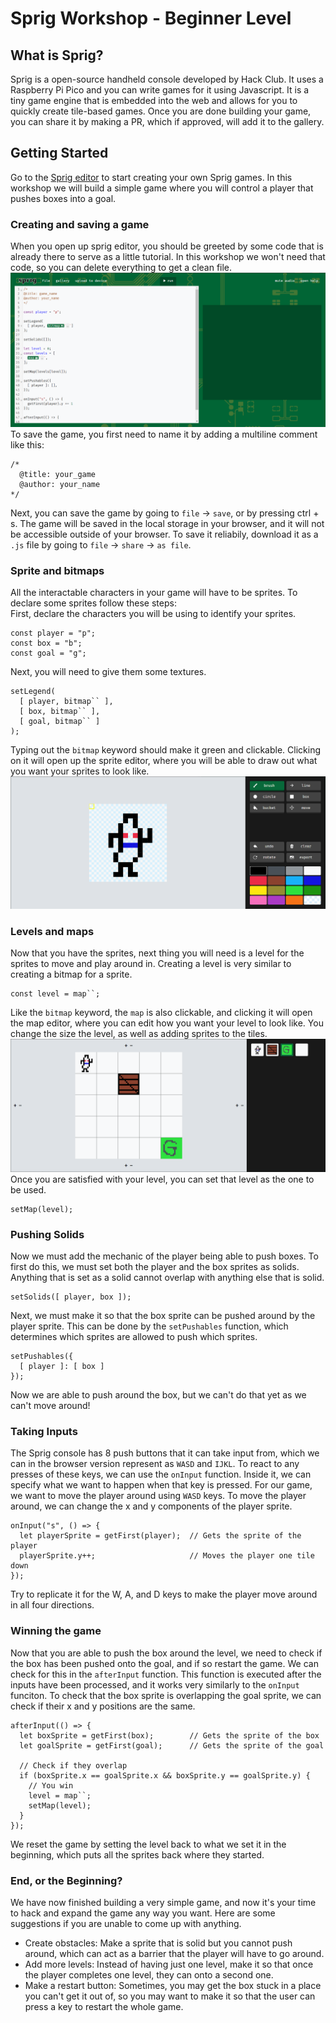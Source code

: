 # Sprig Workshop - Beginner Level

## What is Sprig?
Sprig is a open-source handheld console developed by Hack Club. It uses a Raspberry Pi Pico and you can write games for it using Javascript. It is a tiny game engine that is embedded into the web and allows for you to quickly create tile-based games. Once you are done building your game, you can share it by making a PR, which if approved, will add it to the gallery.

## Getting Started
Go to the [Sprig editor](https://editor.sprig.hackclub.com/) to start creating your own Sprig games. In this workshop we will build a simple game where you will control a player that pushes boxes into a goal.

### Creating and saving a game
When you open up sprig editor, you should be greeted by some code that is already there to serve as a little tutorial. In this workshop we won't need that code, so you can delete everything to get a clean file.
![](image.png)
To save the game, you first need to name it by adding a multiline comment like this:
```
/*
  @title: your_game
  @author: your_name
*/
```
Next, you can save the game by going to `file` -> `save`, or by pressing ctrl + s. The game will be saved in the local storage in your browser, and it will not be accessible outside of your browser. To save it reliabily, download it as a `.js` file by going to `file` -> `share` -> `as file`.

### Sprite and bitmaps
All the interactable characters in your game will have to be sprites. To declare some sprites follow these steps:  
First, declare the characters you will be using to identify your sprites.
```
const player = "p";
const box = "b";
const goal = "g";
```
Next, you will need to give them some textures.
```
setLegend(
  [ player, bitmap`` ],
  [ box, bitmap`` ],
  [ goal, bitmap`` ]
);
```
Typing out the `bitmap` keyword should make it green and clickable. Clicking on it will open up the sprite editor, where you will be able to draw out what you want your sprites to look like.
![](sprite-editor.png)

### Levels and maps
Now that you have the sprites, next thing you will need is a level for the sprites to move and play around in. Creating a level is very similar to creating a bitmap for a sprite.
```
const level = map``;
```
Like the `bitmap` keyword, the `map` is also clickable, and clicking it will open the map editor, where you can edit how you want your level to look like. You change the size the level, as well as adding sprites to the tiles.
![](map-editor.png)
Once you are satisfied with your level, you can set that level as the one to be used.
```
setMap(level);
```

### Pushing Solids
Now we must add the mechanic of the player being able to push boxes. To first do this, we must set both the player and the box sprites as solids. Anything that is set as a solid cannot overlap with anything else that is solid.
```
setSolids([ player, box ]);
```
Next, we must make it so that the box sprite can be pushed around by the player sprite. This can be done by the `setPushables` function, which determines which sprites are allowed to push which sprites.
```
setPushables({
  [ player ]: [ box ]
});
```
Now we are able to push around the box, but we can't do that yet as we can't move around!

### Taking Inputs
The Sprig console has 8 push buttons that it can take input from, which we can in the browser version represent as `WASD` and `IJKL`. To react to any presses of these keys, we can use the `onInput` function. Inside it, we can specify what we want to happen when that key is pressed. For our game, we want to move the player around using `WASD` keys. To move the player around, we can change the x and y components of the player sprite.
```
onInput("s", () => {
  let playerSprite = getFirst(player);  // Gets the sprite of the player
  playerSprite.y++;                     // Moves the player one tile down
});
```
Try to replicate it for the W, A, and D keys to make the player move around in all four directions.

### Winning the game
Now that you are able to push the box around the level, we need to check if the box has been pushed onto the goal, and if so restart the game. We can check for this in the `afterInput` function. This function is executed after the inputs have been processed, and it works very similarly to the `onInput` funciton. To check that the box sprite is overlapping the goal sprite, we can check if their x and y positions are the same.
```
afterInput(() => {
  let boxSprite = getFirst(box);        // Gets the sprite of the box
  let goalSprite = getFirst(goal);      // Gets the sprite of the goal
  
  // Check if they overlap
  if (boxSprite.x == goalSprite.x && boxSprite.y == goalSprite.y) {
    // You win
    level = map``;
    setMap(level);
  }
});
```
We reset the game by setting the level back to what we set it in the beginning, which puts all the sprites back where they started.

### End, or the Beginning?
We have now finished building a very simple game, and now it's your time to hack and expand the game any way you want. Here are some suggestions if you are unable to come up with anything.
- Create obstacles: Make a sprite that is solid but you cannot push around, which can act as a barrier that the player will have to go around.
- Add more levels: Instead of having just one level, make it so that once the player completes one level, they can onto a second one.
- Make a restart button: Sometimes, you may get the box stuck in a place you can't get it out of, so you may want to make it so that the user can press a key to restart the whole game.
